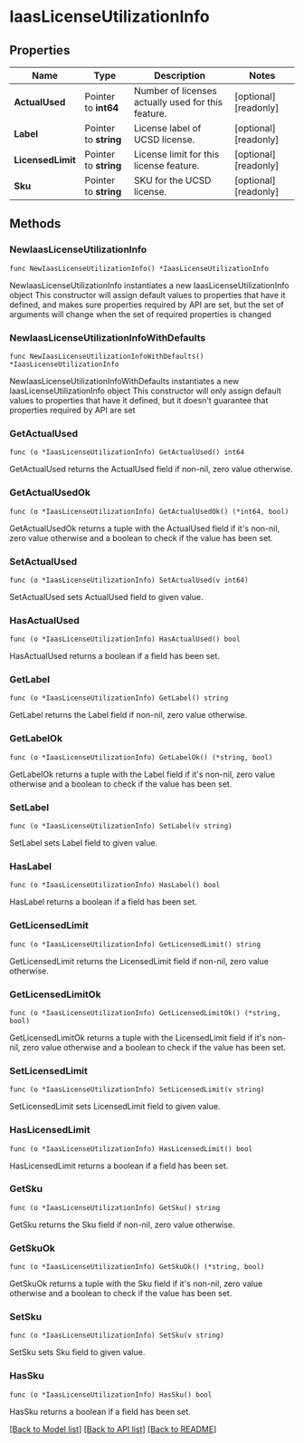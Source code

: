 # IaasLicenseUtilizationInfo

## Properties

Name | Type | Description | Notes
------------ | ------------- | ------------- | -------------
**ActualUsed** | Pointer to **int64** | Number of licenses actually used for this feature. | [optional] [readonly] 
**Label** | Pointer to **string** | License label of UCSD license. | [optional] [readonly] 
**LicensedLimit** | Pointer to **string** | License limit for this license feature. | [optional] [readonly] 
**Sku** | Pointer to **string** | SKU for the UCSD license. | [optional] [readonly] 

## Methods

### NewIaasLicenseUtilizationInfo

`func NewIaasLicenseUtilizationInfo() *IaasLicenseUtilizationInfo`

NewIaasLicenseUtilizationInfo instantiates a new IaasLicenseUtilizationInfo object
This constructor will assign default values to properties that have it defined,
and makes sure properties required by API are set, but the set of arguments
will change when the set of required properties is changed

### NewIaasLicenseUtilizationInfoWithDefaults

`func NewIaasLicenseUtilizationInfoWithDefaults() *IaasLicenseUtilizationInfo`

NewIaasLicenseUtilizationInfoWithDefaults instantiates a new IaasLicenseUtilizationInfo object
This constructor will only assign default values to properties that have it defined,
but it doesn't guarantee that properties required by API are set

### GetActualUsed

`func (o *IaasLicenseUtilizationInfo) GetActualUsed() int64`

GetActualUsed returns the ActualUsed field if non-nil, zero value otherwise.

### GetActualUsedOk

`func (o *IaasLicenseUtilizationInfo) GetActualUsedOk() (*int64, bool)`

GetActualUsedOk returns a tuple with the ActualUsed field if it's non-nil, zero value otherwise
and a boolean to check if the value has been set.

### SetActualUsed

`func (o *IaasLicenseUtilizationInfo) SetActualUsed(v int64)`

SetActualUsed sets ActualUsed field to given value.

### HasActualUsed

`func (o *IaasLicenseUtilizationInfo) HasActualUsed() bool`

HasActualUsed returns a boolean if a field has been set.

### GetLabel

`func (o *IaasLicenseUtilizationInfo) GetLabel() string`

GetLabel returns the Label field if non-nil, zero value otherwise.

### GetLabelOk

`func (o *IaasLicenseUtilizationInfo) GetLabelOk() (*string, bool)`

GetLabelOk returns a tuple with the Label field if it's non-nil, zero value otherwise
and a boolean to check if the value has been set.

### SetLabel

`func (o *IaasLicenseUtilizationInfo) SetLabel(v string)`

SetLabel sets Label field to given value.

### HasLabel

`func (o *IaasLicenseUtilizationInfo) HasLabel() bool`

HasLabel returns a boolean if a field has been set.

### GetLicensedLimit

`func (o *IaasLicenseUtilizationInfo) GetLicensedLimit() string`

GetLicensedLimit returns the LicensedLimit field if non-nil, zero value otherwise.

### GetLicensedLimitOk

`func (o *IaasLicenseUtilizationInfo) GetLicensedLimitOk() (*string, bool)`

GetLicensedLimitOk returns a tuple with the LicensedLimit field if it's non-nil, zero value otherwise
and a boolean to check if the value has been set.

### SetLicensedLimit

`func (o *IaasLicenseUtilizationInfo) SetLicensedLimit(v string)`

SetLicensedLimit sets LicensedLimit field to given value.

### HasLicensedLimit

`func (o *IaasLicenseUtilizationInfo) HasLicensedLimit() bool`

HasLicensedLimit returns a boolean if a field has been set.

### GetSku

`func (o *IaasLicenseUtilizationInfo) GetSku() string`

GetSku returns the Sku field if non-nil, zero value otherwise.

### GetSkuOk

`func (o *IaasLicenseUtilizationInfo) GetSkuOk() (*string, bool)`

GetSkuOk returns a tuple with the Sku field if it's non-nil, zero value otherwise
and a boolean to check if the value has been set.

### SetSku

`func (o *IaasLicenseUtilizationInfo) SetSku(v string)`

SetSku sets Sku field to given value.

### HasSku

`func (o *IaasLicenseUtilizationInfo) HasSku() bool`

HasSku returns a boolean if a field has been set.


[[Back to Model list]](../README.md#documentation-for-models) [[Back to API list]](../README.md#documentation-for-api-endpoints) [[Back to README]](../README.md)


